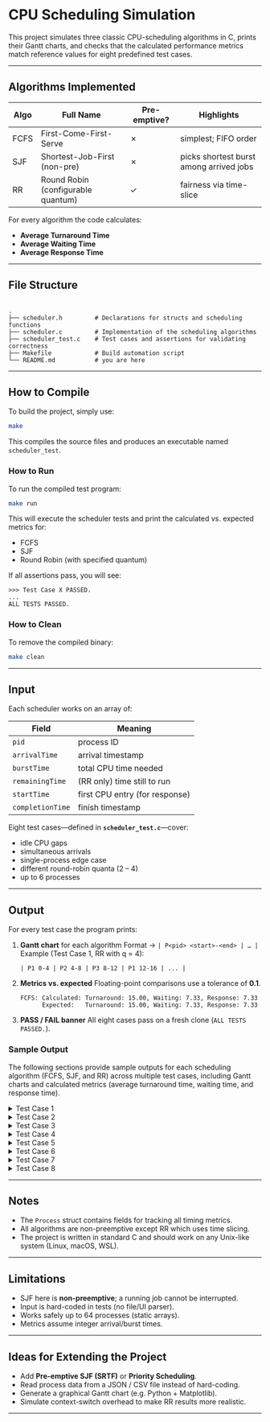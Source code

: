 # CPU Scheduling Simulation

This project simulates three classic CPU-scheduling algorithms in C, prints their Gantt charts, and checks that the calculated performance metrics match reference values for eight predefined test cases.

---

## Algorithms Implemented

| Algo | Full Name | Pre-emptive? | Highlights |
|------|-----------|--------------|------------|
| FCFS | First-Come-First-Serve | ✗ | simplest; FIFO order |
| SJF  | Shortest-Job-First (non-pre) | ✗ | picks shortest burst among arrived jobs |
| RR   | Round Robin (configurable quantum) | ✓ | fairness via time-slice |

For every algorithm the code calculates:

- **Average Turnaround Time**  
- **Average Waiting Time**  
- **Average Response Time**

---

## File Structure

```

.
├── scheduler.h         # Declarations for structs and scheduling functions
├── scheduler.c         # Implementation of the scheduling algorithms
├── scheduler_test.c    # Test cases and assertions for validating correctness
├── Makefile            # Build automation script
└── README.md           # you are here

````

---

## How to Compile

To build the project, simply use:

```bash
make
```

This compiles the source files and produces an executable named `scheduler_test`.

### How to Run

To run the compiled test program:

```bash
make run
```

This will execute the scheduler tests and print the calculated vs. expected metrics for:
- FCFS
- SJF
- Round Robin (with specified quantum)

If all assertions pass, you will see:

```
>>> Test Case X PASSED.
...
ALL TESTS PASSED.
```

### How to Clean

To remove the compiled binary:

```bash
make clean
```

---

## Input

Each scheduler works on an array of:

| Field            | Meaning                        |
| ---------------- | ------------------------------ |
| `pid`            | process ID                     |
| `arrivalTime`    | arrival timestamp              |
| `burstTime`      | total CPU time needed          |
| `remainingTime`  | (RR only) time still to run    |
| `startTime`      | first CPU entry (for response) |
| `completionTime` | finish timestamp               |

Eight test cases—defined in **`scheduler_test.c`**—cover:

* idle CPU gaps
* simultaneous arrivals
* single-process edge case
* different round-robin quanta (2 – 4)
* up to 6 processes

---

## Output

For every test case the program prints:

1. **Gantt chart** for each algorithm
   Format → `| P<pid> <start>-<end> | … |`
   Example (Test Case 1, RR with q = 4):

   ```
   | P1 0-4 | P2 4-8 | P3 8-12 | P1 12-16 | ... |
   ```

2. **Metrics vs. expected**
   Floating-point comparisons use a tolerance of **0.1**.

   ```
   FCFS: Calculated: Turnaround: 15.00, Waiting: 7.33, Response: 7.33
         Expected:   Turnaround: 15.00, Waiting: 7.33, Response: 7.33
   ```

3. **PASS / FAIL banner**
   All eight cases pass on a fresh clone (`ALL TESTS PASSED.`).

### Sample Output

The following sections provide sample outputs for each scheduling algorithm (FCFS, SJF, and RR) across multiple test cases, including Gantt charts and calculated metrics (average turnaround time, waiting time, and response time).

<details>
<summary> Test Case 1 </summary>

```
==== Test Case 1 ====
 FCFS Gantt:
| P1 0-10 | P2 10-15 | P3 15-23 |

 SJF Gantt:
| P1 0-10 | P2 10-15 | P3 15-23 |

 RR Gantt (q=4):
| P1 0-4 | P2 4-8 | P3 8-12 | P1 12-16 | P2 16-17 | P3 17-21 | P1 21-23 |

FCFS: Calculated: Turnaround: 15.00, Waiting: 7.33, Response: 7.33
      Expected:   Turnaround: 15.00, Waiting: 7.33, Response: 7.33
SJF:  Calculated: Turnaround: 15.00, Waiting: 7.33, Response: 7.33
      Expected:   Turnaround: 15.00, Waiting: 7.33, Response: 7.33
RR (Quantum = 4): Calculated: Turnaround: 19.33, Waiting: 11.67, Response: 3.00
         Expected:   Turnaround: 19.33, Waiting: 11.67, Response: 3.00
>>> Test Case 1 PASSED.
```

</details>

<details>
<summary> Test Case 2 </summary>

```
==== Test Case 2 ====
 FCFS Gantt:
| P1 2-8 | P2 8-10 | P3 10-14 |

 SJF Gantt:
| P1 2-8 | P2 8-10 | P3 10-14 |

 RR Gantt (q=2):
| P1 2-4 | P1 4-6 | P2 6-8 | P1 8-10 | P3 10-12 | P3 12-14 |

FCFS: Calculated: Turnaround: 5.67, Waiting: 1.67, Response: 1.67
      Expected:   Turnaround: 5.67, Waiting: 1.67, Response: 1.67
SJF:  Calculated: Turnaround: 5.67, Waiting: 1.67, Response: 1.67
      Expected:   Turnaround: 5.67, Waiting: 1.67, Response: 1.67
RR (Quantum = 2): Calculated: Turnaround: 5.67, Waiting: 1.67, Response: 1.00
         Expected:   Turnaround: 5.67, Waiting: 1.67, Response: 1.00
>>> Test Case 2 PASSED.
```

</details>

<details>
<summary> Test Case 3 </summary>

```
==== Test Case 3 ====
 FCFS Gantt:
| P1 0-4 | P2 4-7 | P3 7-8 | P4 8-10 |

 SJF Gantt:
| P1 0-4 | P3 4-5 | P4 5-7 | P2 7-10 |

 RR Gantt (q=2):
| P1 0-2 | P2 2-4 | P3 4-5 | P1 5-7 | P4 7-9 | P2 9-10 |

FCFS: Calculated: Turnaround: 5.75, Waiting: 3.25, Response: 3.25
      Expected:   Turnaround: 5.75, Waiting: 3.25, Response: 3.25
SJF:  Calculated: Turnaround: 5.00, Waiting: 2.50, Response: 2.50
      Expected:   Turnaround: 5.00, Waiting: 2.50, Response: 2.50
RR (Quantum = 2): Calculated: Turnaround: 6.25, Waiting: 3.75, Response: 1.75
         Expected:   Turnaround: 6.25, Waiting: 3.75, Response: 1.75
>>> Test Case 3 PASSED.
```

</details>

<details>
<summary> Test Case 4 </summary>

```
==== Test Case 4 ====
 FCFS Gantt:
| P1 0-3 | P2 3-9 | P3 9-13 | P4 13-18 | P5 18-20 |

 SJF Gantt:
| P1 0-3 | P2 3-9 | P5 9-11 | P3 11-15 | P4 15-20 |

 RR Gantt (q=3):
| P1 0-3 | P2 3-6 | P3 6-9 | P4 9-12 | P2 12-15 | P5 15-17 | P3 17-18 | P4 18-20 |

FCFS: Calculated: Turnaround: 8.60, Waiting: 4.60, Response: 4.60
      Expected:   Turnaround: 8.60, Waiting: 4.60, Response: 4.60
SJF:  Calculated: Turnaround: 7.60, Waiting: 3.60, Response: 3.60
      Expected:   Turnaround: 7.60, Waiting: 3.60, Response: 3.60
RR (Quantum = 3): Calculated: Turnaround: 10.60, Waiting: 6.60, Response: 2.60
         Expected:   Turnaround: 10.60, Waiting: 6.60, Response: 2.60
>>> Test Case 4 PASSED.
```

</details>

<details>
<summary> Test Case 5 </summary>

```
==== Test Case 5 (Single Process) ====
 FCFS Gantt:
| P1 0-5 |

 SJF Gantt:
| P1 0-5 |

 RR Gantt (q=2):
| P1 0-2 | P1 2-4 | P1 4-5 |

FCFS: Calculated: Turnaround: 5.00, Waiting: 0.00, Response: 0.00
      Expected:   Turnaround: 5.00, Waiting: 0.00, Response: 0.00
SJF:  Calculated: Turnaround: 5.00, Waiting: 0.00, Response: 0.00
      Expected:   Turnaround: 5.00, Waiting: 0.00, Response: 0.00
RR (Quantum = 2): Calculated: Turnaround: 5.00, Waiting: 0.00, Response: 0.00
         Expected:   Turnaround: 5.00, Waiting: 0.00, Response: 0.00
>>> Test Case 5 (Single Process) PASSED.
```

</details>

<details>
<summary> Test Case 6 </summary>

```
==== Test Case 6 (Two Processes, Same Arrival) ====
 FCFS Gantt:
| P1 0-4 | P2 4-10 |

 SJF Gantt:
| P1 0-4 | P2 4-10 |

 RR Gantt (q=3):
| P1 0-3 | P2 3-6 | P1 6-7 | P2 7-10 |

FCFS: Calculated: Turnaround: 7.00, Waiting: 2.00, Response: 2.00
      Expected:   Turnaround: 7.00, Waiting: 2.00, Response: 2.00
SJF:  Calculated: Turnaround: 7.00, Waiting: 2.00, Response: 2.00
      Expected:   Turnaround: 7.00, Waiting: 2.00, Response: 2.00
RR (Quantum = 3): Calculated: Turnaround: 8.50, Waiting: 3.50, Response: 1.50
         Expected:   Turnaround: 8.50, Waiting: 3.50, Response: 1.50
>>> Test Case 6 (Two Processes, Same Arrival) PASSED.
```

</details>

<details>
<summary> Test Case 7 </summary>

```
==== Test Case 7 (Varying Arrivals) ====
 FCFS Gantt:
| P1 0-8 | P2 8-12 | P3 12-21 | P4 21-26 |

 SJF Gantt:
| P1 0-8 | P2 8-12 | P4 12-17 | P3 17-26 |

 RR Gantt (q=3):
| P1 0-3 | P2 3-6 | P3 6-9 | P4 9-12 | P1 12-15 | P2 15-16 | P3 16-19 | P4 19-21 | P1 21-23 | P3 23-26 |

FCFS: Calculated: Turnaround: 15.25, Waiting: 8.75, Response: 8.75
      Expected:   Turnaround: 15.25, Waiting: 8.75, Response: 8.75
SJF:  Calculated: Turnaround: 14.25, Waiting: 7.75, Response: 7.75
      Expected:   Turnaround: 14.25, Waiting: 7.75, Response: 7.75
RR (Quantum = 3): Calculated: Turnaround: 20.00, Waiting: 13.50, Response: 3.00
         Expected:   Turnaround: 20.00, Waiting: 13.50, Response: 3.00
>>> Test Case 7 (Varying Arrivals) PASSED.
```

</details>

<details>
<summary> Test Case 8 </summary>

```
==== Test Case 8 (Six Processes) ====
 FCFS Gantt:
| P1 0-10 | P2 10-13 | P3 13-20 | P4 20-25 | P5 25-27 | P6 27-35 |

 SJF Gantt:
| P1 0-10 | P5 10-12 | P2 12-15 | P4 15-20 | P3 20-27 | P6 27-35 |

 RR Gantt (q=4):
| P1 0-4 | P2 4-7 | P3 7-11 | P1 11-15 | P4 15-19 | P5 19-21 | P6 21-25 | P3 25-28 | P1 28-30 | P4 30-31 | P6 31-35 |

FCFS: Calculated: Turnaround: 17.00, Waiting: 11.17, Response: 11.17
      Expected:   Turnaround: 17.00, Waiting: 11.17, Response: 11.17
SJF:  Calculated: Turnaround: 15.17, Waiting: 9.33, Response: 9.33
      Expected:   Turnaround: 15.17, Waiting: 9.33, Response: 9.33
RR (Quantum = 4): Calculated: Turnaround: 20.67, Waiting: 14.83, Response: 6.33
         Expected:   Turnaround: 20.67, Waiting: 14.83, Response: 6.33
>>> Test Case 8 (Six Processes) PASSED.
```

</details>

---

## Notes

- The `Process` struct contains fields for tracking all timing metrics.
- All algorithms are non-preemptive except RR which uses time slicing.
- The project is written in standard C and should work on any Unix-like system (Linux, macOS, WSL).

---

## Limitations

* SJF here is **non-preemptive**; a running job cannot be interrupted.
* Input is hard-coded in tests (no file/UI parser).
* Works safely up to 64 processes (static arrays).
* Metrics assume integer arrival/burst times.

---

## Ideas for Extending the Project

* Add **Pre-emptive SJF (SRTF)** or **Priority Scheduling**.
* Read process data from a JSON / CSV file instead of hard-coding.
* Generate a graphical Gantt chart (e.g. Python + Matplotlib).
* Simulate context-switch overhead to make RR results more realistic.

---
